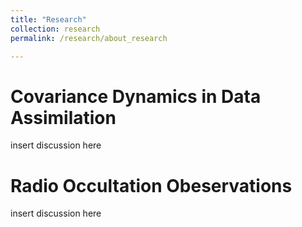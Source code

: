 ```yaml
---
title: "Research"
collection: research
permalink: /research/about_research

---
```


Covariance Dynamics in Data Assimilation
======
insert discussion here

Radio Occultation Obeservations
=====
insert discussion here
